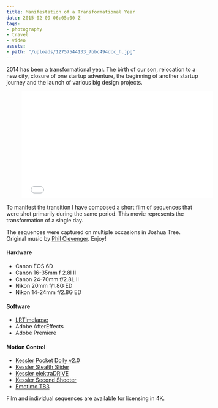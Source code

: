 ```yaml
---
title: Manifestation of a Transformational Year
date: 2015-02-09 06:05:00 Z
tags:
- photography
- travel
- video
assets:
- path: "/uploads/12757544133_7bbc494dcc_h.jpg"
---
```


2014 has been a transformational year. The birth of our son, relocation to a new city, closure of one startup adventure, the beginning of another startup journey and the launch of various big design projects.

<figure class="video">
<iframe src="//player.vimeo.com/video/115954075?color=ffffff&portrait=0" width="500" height="281" frameborder="0" webkitallowfullscreen mozallowfullscreen allowfullscreen></iframe>
</figure>

To manifest the transition I have composed a short film of sequences that were shot primarily during the same period. This movie represents the transformation of a single day.

The sequences were captured on multiple occasions in Joshua Tree. Original music by [Phil Clevenger](http://blog.pamandphil.com/category/phils-photos/). Enjoy!

#### Hardware

* Canon EOS 6D
* Canon 16-35mm f 2.8l II
* Canon 24-70mm f/2.8L II
* Nikon 20mm f/1.8G ED
* Nikon 14-24mm f/2.8G ED

#### Software

* [LRTimelapse](http://lrtimelapse.com/)
* Adobe AfterEffects
* Adobe Premiere

#### Motion Control

* [Kessler Pocket Dolly v2.0](http://www.kesslercrane.com/product-p/pocket_dolly_v2.htm)
* [Kessler Stealth Slider](http://www.kesslercrane.com/product-p/stealth_carbon.htm) 
* [Kessler elektraDRIVE](http://www.kesslercrane.com/category-s/197.htm)
* [Kessler Second Shooter](http://www.kesslercrane.com/product-p/kessler_second_shooter.htm)
* [Emotimo TB3](http://store.emotimo.com/tb3-black-p2.aspx)

Film and individual sequences are available for licensing in 4K.
